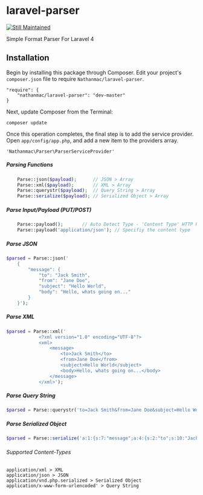 laravel-parser
==============

[![Still Maintained](http://stillmaintained.com/nathanmac/laravel-parser.png)](http://stillmaintained.com/nathanmac/laravel-parser)


Simple Format Parser For Laravel 4

Installation
------------

Begin by installing this package through Composer. Edit your project's `composer.json` file to require `Nathanmac/laravel-parser`.

	"require": {
		"nathanmac/laravel-parser": "dev-master"
	}

Next, update Composer from the Terminal:

    composer update

Once this operation completes, the final step is to add the service provider. Open `app/config/app.php`, and add a new item to the providers array.

    'Nathanmac\Parser\ParserServiceProvider'

##### Parsing Functions
```php
	Parse::json($payload);		// JSON > Array
	Parse::xml($payload);		// XML > Array
	Parse::querystr($payload);	// Query String > Array
	Parse::serialize($payload);	// Serialized Object > Array
```

##### Parse Input/Payload (PUT/POST)
```php
	Parse::payload();		// Auto Detect Type - 'Content Type' HTTP Header
	Parse::payload('application/json');	// Specifiy the content type
```

##### Parse JSON
```php
$parsed = Parse::json('
	{
		"message": {
			"to": "Jack Smith",
			"from": "Jane Doe",
			"subject": "Hello World",
			"body": "Hello, whats going on..."
		}
	}');
```

##### Parse XML
```php
$parsed = Parse::xml('
			<?xml version="1.0" encoding="UTF-8"?>
			<xml>
				<message>
					<to>Jack Smith</to>
					<from>Jane Doe</from>
					<subject>Hello World</subject>
					<body>Hello, whats going on...</body>
				</message>
			</xml>');
```

##### Parse Query String
```php
$parsed = Parse::querystr('to=Jack Smith&from=Jane Doe&subject=Hello World&body=Hello, whats going on...');
```


##### Parse Serialized Object
```php
$parsed = Parse::serialize('a:1:{s:7:"message";a:4:{s:2:"to";s:10:"Jack Smith";s:4:"from";s:8:"Jane Doe";s:7:"subject";s:11:"Hello World";s:4:"body";s:24:"Hello, whats going on...";}}');
```

###### Supported Content-Types
```
application/xml > XML
application/json > JSON
application/vnd.php.serialized > Serialized Object
application/x-www-form-urlencoded' > Query String
```

